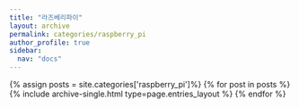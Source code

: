 ```yaml
---
title: "라즈베리파이"
layout: archive
permalink: categories/raspberry_pi
author_profile: true
sidebar:
  nav: "docs"
---
```


{% assign posts = site.categories['raspberry_pi']%}
{% for post in posts %} 
  {% include archive-single.html type=page.entries_layout %} 
{% endfor %}
